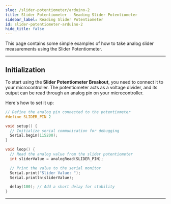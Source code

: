 ```yaml
---
slug: /slider-potentiometer/arduino-2
title: Slider Potentiometer - Reading Slider Potentiometer
sidebar_label: Reading Slider Potentiometer
id: slider-potentiometer-arduino-2
hide_title: false
---
```


This page contains some simple examples of how to take analog slider measurements using the Slider Potentiometer.

---

## Initialization

To start using the **Slider Potentiometer Breakout**, you need to connect it to your microcontroller. The potentiometer acts as a voltage divider, and its output can be read through an analog pin on your microcontroller.

Here's how to set it up:

```cpp
// Define the analog pin connected to the potentiometer
#define SLIDER_PIN 2

void setup() {
  // Initialize serial communication for debugging
  Serial.begin(115200);
}

void loop() {
  // Read the analog value from the slider potentiometer
  int sliderValue = analogRead(SLIDER_PIN);

  // Print the value to the serial monitor
  Serial.print("Slider Value: ");
  Serial.println(sliderValue);

  delay(100); // Add a short delay for stability
}
```

<FunctionDocumentation  
  functionName="analogRead(SLIDER_PIN)"  
  description="Reads the analog voltage output of the slider potentiometer and converts it to a digital value (0–1023 for 5V systems)."  
  returnDescription="Returns an integer representing the slider's position as a digital value."  
  parameters={[]}  
/>

---
<!-- <CenteredImage src="/img/slider-potentiometer/uart_slider.gif" alt="Slider potentiometer example of usage" caption="Slider potentiometer example of usage" /> -->

<CenteredImage src="/img/slider-potentiometer/result1UART.png" alt="Slider potentiometer readings 1" caption="Serial Monitor output for position 1" />
<CenteredImage src="/img/slider-potentiometer/result2UART.png" alt="Slider potentiometer readings 2" caption="Serial Monitor output for position 2" />